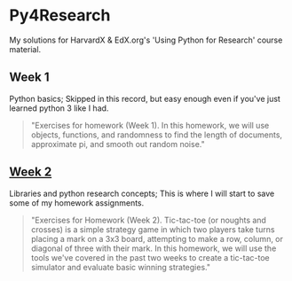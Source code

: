 # Py4Research
My solutions for HarvardX &amp; EdX.org's 'Using Python for Research' course material.

## Week 1
Python basics; Skipped in this record, but easy enough even if you've just learned python 3 like I had.
>"Exercises for homework (Week 1). In this homework, we will use objects, functions, and randomness to find the length of documents, approximate pi, and smooth out random noise."

## [Week 2](./week2.py)
Libraries and python research concepts; This is where I will start to save some of my homework assignments.
>"Exercises for Homework (Week 2). Tic-tac-toe (or noughts and crosses) is a simple strategy game in which two players take turns placing a mark on a 3x3 board, attempting to make a row, column, or diagonal of three with their mark. In this homework, we will use the tools we've covered in the past two weeks to create a tic-tac-toe simulator and evaluate basic winning strategies."
